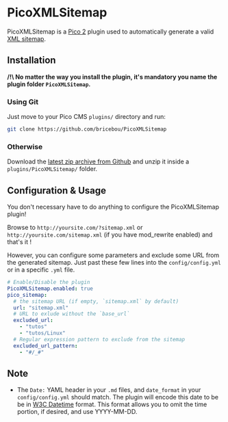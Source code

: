 PicoXMLSitemap
==============

<!--
@author     Brice Boucard
@link       https://github.com/bricebou/PicoXMLSitemap/
@license    MIT License | http://bricebou.mit-license.org/
-->

PicoXMLSitemap is a [Pico 2][1] plugin used to automatically generate a valid [XML sitemap][2].

## Installation

__/!\ No matter the way you install the plugin, it's mandatory you name the plugin folder `PicoXMLSitemap`.__ 

### Using Git

Just move to your Pico CMS `plugins/` directory and run:

```bash
git clone https://github.com/bricebou/PicoXMLSitemap
```

### Otherwise

Download the [latest zip archive from Github](https://github.com/bricebou/PicoXMLSitemap/archive/master.zip) and unzip it inside a `plugins/PicoXMLSitemap/` folder.

## Configuration & Usage

You don't necessary have to do anything to configure the PicoXMLSitemap plugin!

Browse to `http://yoursite.com/?sitemap.xml` or `http://yoursite.com/sitemap.xml` (if you have mod_rewrite enabled) and that's it !

However, you can configure some parameters and exclude some URL from the generated sitemap. Just past these few lines into the `config/config.yml` or in a specific `.yml` file.

```yaml
# Enable/Disable the plugin
PicoXMLSitemap.enabled: true
pico_sitemap:
  # the sitemap URL (if empty, `sitemap.xml` by default)
  url: "sitemap.xml"
  # URL to exlude without the `base_url`
  excluded_url: 
    - "tutos"
    - "tutos/Linux"
  # Regular expression pattern to exclude from the sitemap
  excluded_url_pattern:
    - "#/_#"
```

## Note

* The `Date:` YAML header in your `.md` files, and `date_format` in your `config/config.yml` should match. The plugin will encode this date to be be in [W3C Datetime][3] format. This format allows you to omit the time portion, if desired, and use YYYY-MM-DD.

[1]: http://picocms.org/
[2]: http://www.sitemaps.org/
[3]: http://www.w3.org/TR/NOTE-datetime
